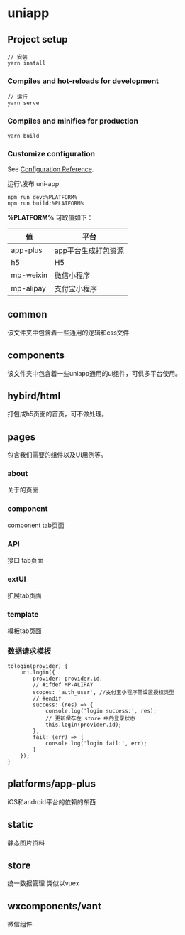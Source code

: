 # uniapp

## Project setup
```
// 安装
yarn install
```

### Compiles and hot-reloads for development
```
// 运行
yarn serve
```

### Compiles and minifies for production
```
yarn build
```

### Customize configuration
See [Configuration Reference](https://cli.vuejs.org/config/).


运行\发布 uni-app
```
npm run dev:%PLATFORM%
npm run build:%PLATFORM%
```

**%PLATFORM%** 可取值如下：

| 值        | 平台                |
| --------- | ------------------- |
| app-plus  | app平台生成打包资源 |
| h5        | H5                  |
| mp-weixin | 微信小程序          |
| mp-alipay | 支付宝小程序        |


## common
该文件夹中包含着一些通用的逻辑和css文件

## components
该文件夹中包含着一些uniapp通用的ui组件，可供多平台使用。

## hybird/html

打包成h5页面的首页，可不做处理。

## pages
包含我们需要的组件以及UI用例等。

### about
关于的页面

### component
component tab页面

### API
接口 tab页面

### extUI

扩展tab页面

### template

模板tab页面

### 数据请求模板
```
tologin(provider) {
    uni.login({
        provider: provider.id,
        // #ifdef MP-ALIPAY
        scopes: 'auth_user', //支付宝小程序需设置授权类型
        // #endif
        success: (res) => {
            console.log('login success:', res);
            // 更新保存在 store 中的登录状态
            this.login(provider.id);
        },
        fail: (err) => {
            console.log('login fail:', err);
        }
    });
}
```

## platforms/app-plus

iOS和android平台的依赖的东西

## static

静态图片资料

## store

统一数据管理
类似以vuex

## wxcomponents/vant

微信组件


